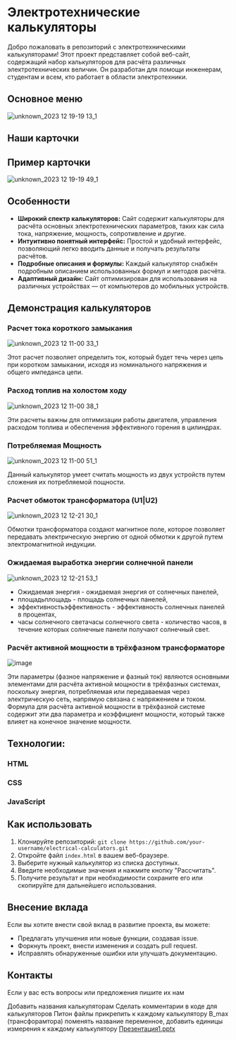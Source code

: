 # Электротехнические калькуляторы
Добро пожаловать в репозиторий с электротехническими калькуляторами! Этот проект представляет собой веб-сайт, содержащий набор калькуляторов для расчёта различных электротехнических величин. Он разработан для помощи инженерам, студентам и всем, кто работает в области электротехники.

## Основное меню
![unknown_2023 12 19-19 13_1](https://github.com/Rwon1/SevenMiracles/assets/125397526/8d2b15a1-bb9f-499e-b9b1-a451596ef1fc)

## Наши карточки


## Пример карточки
![unknown_2023 12 19-19 49_1](https://github.com/Rwon1/SevenMiracles/assets/125397526/7a0aa212-39ac-432f-8e4a-5c726d1159d9)


## Особенности

- **Широкий спектр калькуляторов:** Сайт содержит калькуляторы для расчёта основных электротехнических параметров, таких как сила тока, напряжение, мощность, сопротивление и другие.
- **Интуитивно понятный интерфейс:** Простой и удобный интерфейс, позволяющий легко вводить данные и получать результаты расчётов.
- **Подробные описания и формулы:** Каждый калькулятор снабжён подробным описанием использованных формул и методов расчёта.
- **Адаптивный дизайн:** Сайт оптимизирован для использования на различных устройствах — от компьютеров до мобильных устройств.

## Демонстрация калькуляторов

### Расчет тока короткого замыкания 
![unknown_2023 12 11-00 33_1](https://github.com/Rwon1/SevenMiracles/assets/125397526/7a192f66-d082-4d93-9049-d7e353ccb1a5)

Этот расчет позволяет определить ток, который будет течь через цепь при коротком замыкании, исходя из номинального напряжения и общего импеданса цепи.

### Расход топлив на холостом ходу
![unknown_2023 12 11-00 38_1](https://github.com/Rwon1/SevenMiracles/assets/125397526/252ddb0a-46c2-4799-b3b2-680e6bc934a2)

Эти расчеты важны для оптимизации работы двигателя, управления расходом топлива и обеспечения эффективного горения в цилиндрах.

### Потребляемая Мощность
![unknown_2023 12 11-00 51_1](https://github.com/Rwon1/SevenMiracles/assets/125397526/595cf7ec-1a5b-4591-8805-bc8ebd50ab98)

Данный калькулятор умеет считать мощность из двух устройств путем сложения их потребляемой пощности.

### Расчет обмоток трансформатора (U1|U2) 
![unknown_2023 12 12-21 30_1](https://github.com/Rwon1/SevenMiracles/assets/125397526/63ac4ae6-9fae-4053-ab45-8e980ec6d9e0)

Обмотки трансформатора создают магнитное поле, которое позволяет передавать электрическую энергию от одной обмотки к другой путем электромагнитной индукции.

### Ожидаемая выработка энергии солнечной панели
![unknown_2023 12 12-21 53_1](https://github.com/Rwon1/SevenMiracles/assets/125397526/58f2ec5b-d454-4ba8-8c99-8a648d24c2ad)

- Ожидаемая энергия - ожидаемая энергия от солнечных панелей,
- площадьплощадь - площадь солнечных панелей,
- эффективностьэффективность - эффективность солнечных панелей в процентах,
- часы солнечного светачасы солнечного света - количество часов, в течение которых солнечные панели получают солнечный свет.

### Расчёт активной мощности в трёхфазном трансформаторе
![image](https://github.com/Rwon1/SevenMiracles/assets/125397526/78d3c0d2-92a4-4161-b4ea-ee2d66f0f8d7)

Эти параметры (фазное напряжение и фазный ток) являются основными элементами для расчёта активной мощности в трёхфазных системах, поскольку энергия, потребляемая или передаваемая через электрическую сеть, напрямую связана с напряжением и током. Формула для расчёта активной мощности в трёхфазной системе содержит эти два параметра и коэффициент мощности, который также влияет на конечное значение мощности.

## Технологии:
### HTML
### CSS
### JavaScript

## Как использовать

1. Клонируйте репозиторий: `git clone https://github.com/your-username/electrical-calculators.git`
2. Откройте файл `index.html` в вашем веб-браузере.
3. Выберите нужный калькулятор из списка доступных.
4. Введите необходимые значения и нажмите кнопку "Рассчитать".
5. Получите результат и при необходимости сохраните его или скопируйте для дальнейшего использования.

## Внесение вклада

Если вы хотите внести свой вклад в развитие проекта, вы можете:

- Предлагать улучшения или новые функции, создавая issue.
- Форкнуть проект, внести изменения и создать pull request.
- Исправлять обнаруженные ошибки или улучшать документацию.


## Контакты

Если у вас есть вопросы или предложения пишите их нам





Добавить названия калькуляторам
Сделать комментарии в коде для калькуляторов 
Питон файлы прикрепить к каждому калькулятору
B_max (трансфорамтора) поменять название переменное, добавить единицы измерения к каждому калькулятору 
[Презентация1.pptx](https://github.com/Rwon1/SevenMiracles/files/13581599/1.pptx)
  
